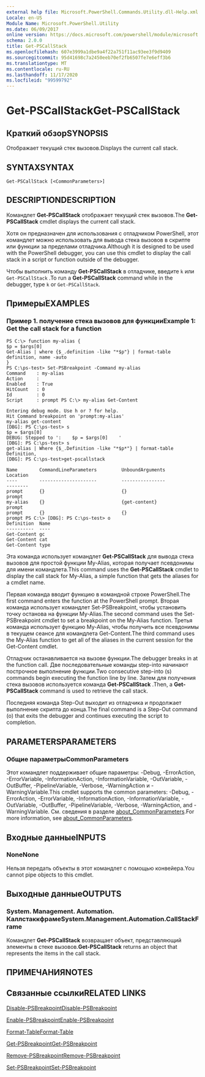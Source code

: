 ```yaml
---
external help file: Microsoft.PowerShell.Commands.Utility.dll-Help.xml
Locale: en-US
Module Name: Microsoft.PowerShell.Utility
ms.date: 06/09/2017
online version: https://docs.microsoft.com/powershell/module/microsoft.powershell.utility/get-pscallstack?view=powershell-7.2&WT.mc_id=ps-gethelp
schema: 2.0.0
title: Get-PSCallStack
ms.openlocfilehash: 607e3999a1dbe9a4f22a751f11ac93ee3f9d9409
ms.sourcegitcommit: 95d41698c7a2450eeb70ef2fb6507fe7e6eff3b6
ms.translationtype: MT
ms.contentlocale: ru-RU
ms.lasthandoff: 11/17/2020
ms.locfileid: "99599792"
---
```

# <span data-ttu-id="9c1ff-102">Get-PSCallStack</span><span class="sxs-lookup"><span data-stu-id="9c1ff-102">Get-PSCallStack</span></span>

## <span data-ttu-id="9c1ff-103">Краткий обзор</span><span class="sxs-lookup"><span data-stu-id="9c1ff-103">SYNOPSIS</span></span>
<span data-ttu-id="9c1ff-104">Отображает текущий стек вызовов.</span><span class="sxs-lookup"><span data-stu-id="9c1ff-104">Displays the current call stack.</span></span>

## <span data-ttu-id="9c1ff-105">SYNTAX</span><span class="sxs-lookup"><span data-stu-id="9c1ff-105">SYNTAX</span></span>

```
Get-PSCallStack [<CommonParameters>]
```

## <span data-ttu-id="9c1ff-106">DESCRIPTION</span><span class="sxs-lookup"><span data-stu-id="9c1ff-106">DESCRIPTION</span></span>

<span data-ttu-id="9c1ff-107">Командлет **Get-PSCallStack** отображает текущий стек вызовов.</span><span class="sxs-lookup"><span data-stu-id="9c1ff-107">The **Get-PSCallStack** cmdlet displays the current call stack.</span></span>

<span data-ttu-id="9c1ff-108">Хотя он предназначен для использования с отладчиком PowerShell, этот командлет можно использовать для вывода стека вызовов в скрипте или функции за пределами отладчика.</span><span class="sxs-lookup"><span data-stu-id="9c1ff-108">Although it is designed to be used with the PowerShell debugger, you can use this cmdlet to display the call stack in a script or function outside of the debugger.</span></span>

<span data-ttu-id="9c1ff-109">Чтобы выполнить команду **Get-PSCallStack** в отладчике, введите `k` или `Get-PSCallStack` .</span><span class="sxs-lookup"><span data-stu-id="9c1ff-109">To run a **Get-PSCallStack** command while in the debugger, type `k` or `Get-PSCallStack`.</span></span>

## <span data-ttu-id="9c1ff-110">Примеры</span><span class="sxs-lookup"><span data-stu-id="9c1ff-110">EXAMPLES</span></span>

### <span data-ttu-id="9c1ff-111">Пример 1. получение стека вызовов для функции</span><span class="sxs-lookup"><span data-stu-id="9c1ff-111">Example 1: Get the call stack for a function</span></span>

```
PS C:\> function my-alias {
$p = $args[0]
Get-Alias | where {$_.definition -like "*$p"} | format-table definition, name -auto
}
PS C:\ps-test> Set-PSBreakpoint -Command my-alias
Command    : my-alias
Action     :
Enabled    : True
HitCount   : 0
Id         : 0
Script     : prompt PS C:\> my-alias Get-Content

Entering debug mode. Use h or ? for help.
Hit Command breakpoint on 'prompt:my-alias'
my-alias get-content
[DBG]: PS C:\ps-test> s
$p = $args[0]
DEBUG: Stepped to ':    $p = $args[0]    '
[DBG]: PS C:\ps-test> s
get-alias | Where {$_.Definition -like "*$p*"} | format-table Definition,
[DBG]: PS C:\ps-test>get-pscallstack

Name        CommandLineParameters         UnboundArguments              Location
----        ---------------------         ----------------              --------
prompt      {}                            {}                            prompt
my-alias    {}                            {get-content}                 prompt
prompt      {}                            {}                            prompt PS C:\> [DBG]: PS C:\ps-test> o
Definition  Name
----------  ----
Get-Content gc
Get-Content cat
Get-Content type
```

<span data-ttu-id="9c1ff-112">Эта команда использует командлет **Get-PSCallStack** для вывода стека вызовов для простой функции My-Alias, которая получает псевдонимы для имени командлета.</span><span class="sxs-lookup"><span data-stu-id="9c1ff-112">This command uses the **Get-PSCallStack** cmdlet to display the call stack for My-Alias, a simple function that gets the aliases for a cmdlet name.</span></span>

<span data-ttu-id="9c1ff-113">Первая команда вводит функцию в командной строке PowerShell.</span><span class="sxs-lookup"><span data-stu-id="9c1ff-113">The first command enters the function at the PowerShell prompt.</span></span>
<span data-ttu-id="9c1ff-114">Вторая команда использует командлет Set-PSBreakpoint, чтобы установить точку останова на функции My-Alias.</span><span class="sxs-lookup"><span data-stu-id="9c1ff-114">The second command uses the Set-PSBreakpoint cmdlet to set a breakpoint on the My-Alias function.</span></span>
<span data-ttu-id="9c1ff-115">Третья команда использует функцию My-Alias, чтобы получить все псевдонимы в текущем сеансе для командлета Get-Content.</span><span class="sxs-lookup"><span data-stu-id="9c1ff-115">The third command uses the My-Alias function to get all of the aliases in the current session for the Get-Content cmdlet.</span></span>

<span data-ttu-id="9c1ff-116">Отладчик останавливается на вызове функции.</span><span class="sxs-lookup"><span data-stu-id="9c1ff-116">The debugger breaks in at the function call.</span></span>
<span data-ttu-id="9c1ff-117">Две последовательные команды step-into начинают построчное выполнение функции.</span><span class="sxs-lookup"><span data-stu-id="9c1ff-117">Two consecutive step-into (s) commands begin executing the function line by line.</span></span>
<span data-ttu-id="9c1ff-118">Затем для получения стека вызовов используется команда **Get-PSCallStack** .</span><span class="sxs-lookup"><span data-stu-id="9c1ff-118">Then, a **Get-PSCallStack** command is used to retrieve the call stack.</span></span>

<span data-ttu-id="9c1ff-119">Последняя команда Step-Out выходит из отладчика и продолжает выполнение скрипта до конца.</span><span class="sxs-lookup"><span data-stu-id="9c1ff-119">The final command is a Step-Out command (o) that exits the debugger and continues executing the script to completion.</span></span>

## <span data-ttu-id="9c1ff-120">PARAMETERS</span><span class="sxs-lookup"><span data-stu-id="9c1ff-120">PARAMETERS</span></span>

### <span data-ttu-id="9c1ff-121">Общие параметры</span><span class="sxs-lookup"><span data-stu-id="9c1ff-121">CommonParameters</span></span>

<span data-ttu-id="9c1ff-122">Этот командлет поддерживает общие параметры: -Debug, -ErrorAction, -ErrorVariable, -InformationAction, -InformationVariable, -OutVariable, -OutBuffer, -PipelineVariable, -Verbose, -WarningAction и -WarningVariable.</span><span class="sxs-lookup"><span data-stu-id="9c1ff-122">This cmdlet supports the common parameters: -Debug, -ErrorAction, -ErrorVariable, -InformationAction, -InformationVariable, -OutVariable, -OutBuffer, -PipelineVariable, -Verbose, -WarningAction, and -WarningVariable.</span></span> <span data-ttu-id="9c1ff-123">См. сведения в разделе [about_CommonParameters](https://go.microsoft.com/fwlink/?LinkID=113216).</span><span class="sxs-lookup"><span data-stu-id="9c1ff-123">For more information, see [about_CommonParameters](https://go.microsoft.com/fwlink/?LinkID=113216).</span></span>

## <span data-ttu-id="9c1ff-124">Входные данные</span><span class="sxs-lookup"><span data-stu-id="9c1ff-124">INPUTS</span></span>

### <span data-ttu-id="9c1ff-125">None</span><span class="sxs-lookup"><span data-stu-id="9c1ff-125">None</span></span>

<span data-ttu-id="9c1ff-126">Нельзя передать объекты в этот командлет с помощью конвейера.</span><span class="sxs-lookup"><span data-stu-id="9c1ff-126">You cannot pipe objects to this cmdlet.</span></span>

## <span data-ttu-id="9c1ff-127">Выходные данные</span><span class="sxs-lookup"><span data-stu-id="9c1ff-127">OUTPUTS</span></span>

### <span data-ttu-id="9c1ff-128">System. Management. Automation. Каллстаккфраме</span><span class="sxs-lookup"><span data-stu-id="9c1ff-128">System.Management.Automation.CallStackFrame</span></span>

<span data-ttu-id="9c1ff-129">Командлет **Get-PSCallStack** возвращает объект, представляющий элементы в стеке вызовов.</span><span class="sxs-lookup"><span data-stu-id="9c1ff-129">**Get-PSCallStack** returns an object that represents the items in the call stack.</span></span>

## <span data-ttu-id="9c1ff-130">ПРИМЕЧАНИЯ</span><span class="sxs-lookup"><span data-stu-id="9c1ff-130">NOTES</span></span>

## <span data-ttu-id="9c1ff-131">Связанные ссылки</span><span class="sxs-lookup"><span data-stu-id="9c1ff-131">RELATED LINKS</span></span>

[<span data-ttu-id="9c1ff-132">Disable-PSBreakpoint</span><span class="sxs-lookup"><span data-stu-id="9c1ff-132">Disable-PSBreakpoint</span></span>](Disable-PSBreakpoint.md)

[<span data-ttu-id="9c1ff-133">Enable-PSBreakpoint</span><span class="sxs-lookup"><span data-stu-id="9c1ff-133">Enable-PSBreakpoint</span></span>](Enable-PSBreakpoint.md)

[<span data-ttu-id="9c1ff-134">Format-Table</span><span class="sxs-lookup"><span data-stu-id="9c1ff-134">Format-Table</span></span>](Format-Table.md)

[<span data-ttu-id="9c1ff-135">Get-PSBreakpoint</span><span class="sxs-lookup"><span data-stu-id="9c1ff-135">Get-PSBreakpoint</span></span>](Get-PSBreakpoint.md)

[<span data-ttu-id="9c1ff-136">Remove-PSBreakpoint</span><span class="sxs-lookup"><span data-stu-id="9c1ff-136">Remove-PSBreakpoint</span></span>](Remove-PSBreakpoint.md)

[<span data-ttu-id="9c1ff-137">Set-PSBreakpoint</span><span class="sxs-lookup"><span data-stu-id="9c1ff-137">Set-PSBreakpoint</span></span>](Set-PSBreakpoint.md)


